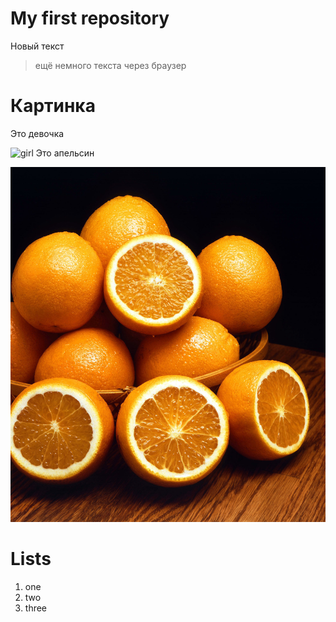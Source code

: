 # My first repository
Новый текст
> ещё немного текста через браузер
# Картинка
Это девочка

![girl](IMG_3031.jpg)
Это апельсин

![picture](Ambersweet_oranges.jpg)

# Lists

1. one
2. two
3. three

